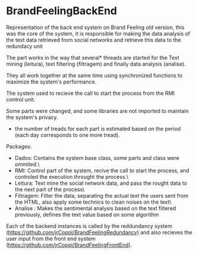 # BrandFeelingBackEnd

Representation of the back end system on Brand Feeling old version, this was the core of the system, it is responsible for making the data analysis of the text data retrieved from social networks and retrieve this data to the redundacy unit

The part works in the way that several* threads are started for the Text mining (leitura), text filtering (filtragem) and finally data analysis (analise).

They all work together at the same time using synchronized functions to maximize the system's performance.

The system used to recieve the call to start the process from the RMI control unit.

Some parts were changed, and some libraries are not imported to maintain the system's privacy.

* the number of treads for each part is estimated based on the period (each day corresponds to one more tread).


Packages:
 - Dados: Contains the system base class, some parts and class were ommited.\\
 - RMI: Control part of the system, recive the call to start the process, and controled the execution throught the process.\\
 - Leitura: Text mine the social network data, and pass the rought data to the next part of the process\\
 - Filtragem: Filter the data, separating the actual text the users sent from the HTML, also apply some technics to clean noises on the text\\
 - Analise :  Makes the sentimental analysis based on the text filtered previously, defines the text value based on some algorithm
 
Each of the backend instances is called by the reddundancy system (https://github.com/jrCoppi/BrandFeelingRedundancy) and also recieves the user input from the front end system (https://github.com/jrCoppi/BrandFeelingFrontEnd).
